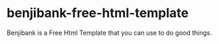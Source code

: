 # benjibank-free-html-template
Benjibank is a Free Html Template that you can use to do good things.
